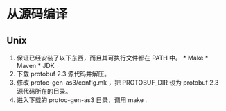 # 从源码编译 #
## Unix ##
  1. 保证已经安装了以下东西，而且其可执行文件都在 PATH 中。
    * Make
    * Maven
    * JDK
  1. 下载 protobuf 2.3 源代码并解压。
  1. 修改 protoc-gen-as3/config.mk ，把 PROTOBUF\_DIR 设为 protobuf 2.3 源代码所在的目录。
  1. 进入下载的 protoc-gen-as3 目录，调用 make .